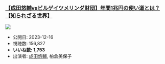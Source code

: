 ### [【成田悠輔vsビルゲイツメリンダ財団】年間1兆円の使い道とは？【知られざる世界】](https://www.youtube.com/watch?v=c4I01jQKGXI)
[![](https://img.youtube.com/vi/c4I01jQKGXI/sddefault.jpg)](https://www.youtube.com/watch?v=c4I01jQKGXI)
-   公開日: 2023-12-16
-   視聴数: 156,827
-   **いいね数: 1,753**
-   出演者: [成田悠輔](/rehacq_fan/people/成田悠輔 "wikilink"), 柏倉美保子
